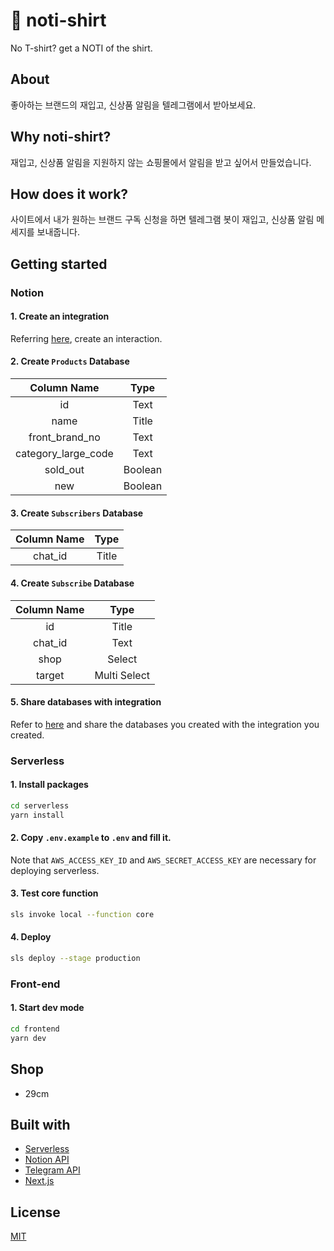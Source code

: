 # 👕 noti-shirt
No T-shirt? get a NOTI of the shirt.

## About
좋아하는 브랜드의 재입고, 신상품 알림을 텔레그램에서 받아보세요.

## Why noti-shirt?
재입고, 신상품 알림을 지원하지 않는 쇼핑몰에서 알림을 받고 싶어서 만들었습니다.

## How does it work?
사이트에서 내가 원하는 브랜드 구독 신청을 하면 텔레그램 봇이 재입고, 신상품 알림 메세지를 보내줍니다.

## Getting started
### Notion
#### 1. Create an integration

Referring [here](https://developers.notion.com/docs/getting-started#step-1-create-an-integration), create an interaction.

#### 2. Create `Products` Database

| Column Name         | Type    |
|:-------------------:|:-------:|
| id                  | Text    |
| name                | Title   |
| front_brand_no      | Text    |
| category_large_code | Text    |
| sold_out            | Boolean |
| new                 | Boolean |

#### 3. Create `Subscribers` Database

| Column Name | Type  |
|:-----------:|:-----:|
| chat_id     | Title |

#### 4. Create `Subscribe` Database

| Column Name   | Type         |
|:-------------:|:------------:|
| id            | Title        |
| chat_id       | Text         |
| shop          | Select       |
| target        | Multi Select |

#### 5. Share databases with integration

Refer to [here](https://developers.notion.com/docs/getting-started#step-2-share-a-database-with-your-integration) and share the databases you created with the integration you created.

### Serverless
#### 1. Install packages
```sh
cd serverless
yarn install
```

#### 2. Copy `.env.example` to `.env` and fill it.

Note that `AWS_ACCESS_KEY_ID` and `AWS_SECRET_ACCESS_KEY` are necessary for
deploying serverless.

#### 3. Test core function
```sh
sls invoke local --function core
```

#### 4. Deploy
```sh
sls deploy --stage production
```

### Front-end
#### 1. Start dev mode
```sh
cd frontend
yarn dev
```

## Shop
- 29cm

## Built with
- [Serverless](https://www.serverless.com/)
- [Notion API](https://developers.notion.com/)
- [Telegram API](https://core.telegram.org/)
- [Next.js](https://nextjs.org/)

## License
[MIT](https://github.com/iicdii/noti-shirt/blob/main/LICENSE)
